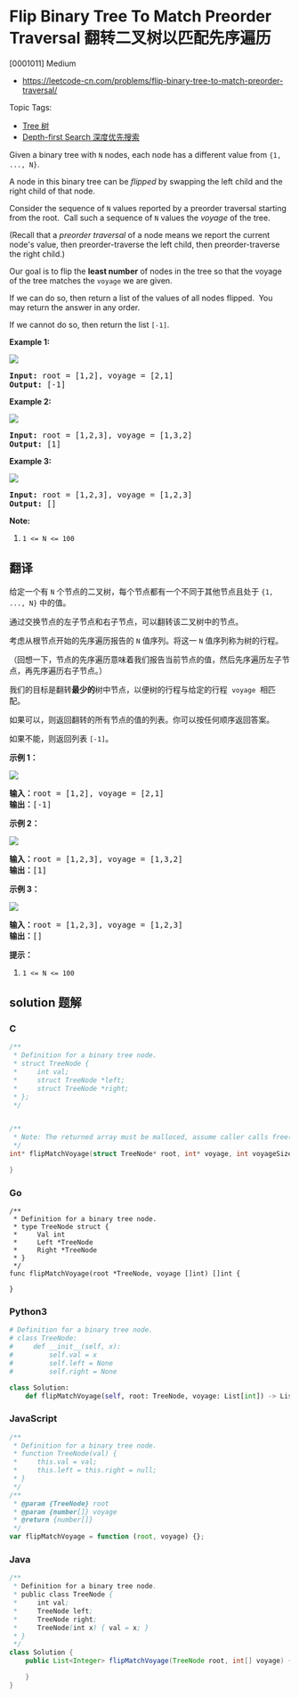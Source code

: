# Flip Binary Tree To Match Preorder Traversal 翻转二叉树以匹配先序遍历

[0001011] Medium

- https://leetcode-cn.com/problems/flip-binary-tree-to-match-preorder-traversal/

Topic Tags:

- [Tree 树](https://leetcode-cn.com/tag/tree/)
- [Depth-first Search 深度优先搜索](https://leetcode-cn.com/tag/depth-first-search/)

Given a binary tree with `N` nodes, each node has a different value from `{1, ..., N}`.

A node in this binary tree can be *flipped* by swapping the left child and the right child of that node.

Consider the sequence of `N` values reported by a preorder traversal starting from the root.  Call such a sequence of `N` values the *voyage* of the tree.

(Recall that a *preorder traversal* of a node means we report the current node's value, then preorder-traverse the left child, then preorder-traverse the right child.)

Our goal is to flip the **least number** of nodes in the tree so that the voyage of the tree matches the `voyage` we are given.

If we can do so, then return a list of the values of all nodes flipped.  You may return the answer in any order.

If we cannot do so, then return the list `[-1]`.

**Example 1:**

**![](https://assets.leetcode.com/uploads/2019/01/02/1219-01.png)**

<pre><strong>Input: </strong>root = <span id="example-input-1-1">[1,2]</span>, voyage = <span id="example-input-1-2">[2,1]</span>
<strong>Output: </strong><span id="example-output-1">[-1]</span>
</pre>

**Example 2:**

**![](https://assets.leetcode.com/uploads/2019/01/02/1219-02.png)**

<pre><strong>Input: </strong>root = <span id="example-input-2-1">[1,2,3]</span>, voyage = <span id="example-input-2-2">[1,3,2]</span>
<strong>Output: </strong><span id="example-output-2">[1]</span>
</pre>

**Example 3:**

**![](https://assets.leetcode.com/uploads/2019/01/02/1219-02.png)**

<pre><strong>Input: </strong>root = <span id="example-input-3-1">[1,2,3]</span>, voyage = <span id="example-input-3-2">[1,2,3]</span>
<strong>Output: </strong><span id="example-output-3">[]</span>
</pre>

**Note:**

1.  `1 <= N <= 100`

## 翻译

给定一个有 `N` 个节点的二叉树，每个节点都有一个不同于其他节点且处于 `{1, ..., N}` 中的值。

通过交换节点的左子节点和右子节点，可以翻转该二叉树中的节点。

考虑从根节点开始的先序遍历报告的 `N` 值序列。将这一 `N` 值序列称为树的行程。

（回想一下，节点的先序遍历意味着我们报告当前节点的值，然后先序遍历左子节点，再先序遍历右子节点。）

我们的目标是翻转**最少的**树中节点，以便树的行程与给定的行程  `voyage`  相匹配。

如果可以，则返回翻转的所有节点的值的列表。你可以按任何顺序返回答案。

如果不能，则返回列表 `[-1]`。

**示例 1：**

**![](https://assets.leetcode-cn.com/aliyun-lc-upload/uploads/2019/01/05/1219-01.png)**

<pre><strong>输入：</strong>root = [1,2], voyage = [2,1]
<strong>输出：</strong>[-1]
</pre>

**示例 2：**

**![](https://assets.leetcode-cn.com/aliyun-lc-upload/uploads/2019/01/05/1219-02.png)**

<pre><strong>输入：</strong>root = [1,2,3], voyage = [1,3,2]
<strong>输出：</strong>[1]
</pre>

**示例 3：**

**![](https://assets.leetcode-cn.com/aliyun-lc-upload/uploads/2019/01/05/1219-02.png)**

<pre><strong>输入：</strong>root = [1,2,3], voyage = [1,2,3]
<strong>输出：</strong>[]
</pre>

**提示：**

1.  `1 <= N <= 100`

## solution 题解

### C

```c
/**
 * Definition for a binary tree node.
 * struct TreeNode {
 *     int val;
 *     struct TreeNode *left;
 *     struct TreeNode *right;
 * };
 */


/**
 * Note: The returned array must be malloced, assume caller calls free().
 */
int* flipMatchVoyage(struct TreeNode* root, int* voyage, int voyageSize, int* returnSize){

}


```

### Go

```golang
/**
 * Definition for a binary tree node.
 * type TreeNode struct {
 *     Val int
 *     Left *TreeNode
 *     Right *TreeNode
 * }
 */
func flipMatchVoyage(root *TreeNode, voyage []int) []int {

}
```

### Python3

```python
# Definition for a binary tree node.
# class TreeNode:
#     def __init__(self, x):
#         self.val = x
#         self.left = None
#         self.right = None

class Solution:
    def flipMatchVoyage(self, root: TreeNode, voyage: List[int]) -> List[int]:

```

### JavaScript

```javascript
/**
 * Definition for a binary tree node.
 * function TreeNode(val) {
 *     this.val = val;
 *     this.left = this.right = null;
 * }
 */
/**
 * @param {TreeNode} root
 * @param {number[]} voyage
 * @return {number[]}
 */
var flipMatchVoyage = function (root, voyage) {};
```

### Java

```java
/**
 * Definition for a binary tree node.
 * public class TreeNode {
 *     int val;
 *     TreeNode left;
 *     TreeNode right;
 *     TreeNode(int x) { val = x; }
 * }
 */
class Solution {
    public List<Integer> flipMatchVoyage(TreeNode root, int[] voyage) {

    }
}
```
